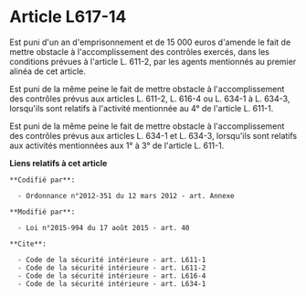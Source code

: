 # Article L617-14

Est puni d'un an d'emprisonnement et de 15 000 euros d'amende le fait de mettre obstacle à l'accomplissement des contrôles
exercés, dans les conditions prévues à l'article L. 611-2, par les agents mentionnés au premier alinéa de cet article. 

Est puni de la même peine le fait de mettre obstacle à l'accomplissement des contrôles prévus aux articles L. 611-2, L. 616-4
ou L. 634-1 à L. 634-3, lorsqu'ils sont relatifs à l'activité mentionnée au 4° de l'article L. 611-1. 

Est puni de la même peine le fait de mettre obstacle à l'accomplissement des contrôles prévus aux articles L. 634-1 et L.
634-3, lorsqu'ils sont relatifs aux activités mentionnées aux 1° à 3° de l'article L. 611-1.

**Liens relatifs à cet article**

	**Codifié par**:

	  - Ordonnance n°2012-351 du 12 mars 2012 - art. Annexe

	**Modifié par**:

	  - Loi n°2015-994 du 17 août 2015 - art. 40

	**Cite**:

	  - Code de la sécurité intérieure - art. L611-1
	  - Code de la sécurité intérieure - art. L611-2
	  - Code de la sécurité intérieure - art. L616-4
	  - Code de la sécurité intérieure - art. L634-1
